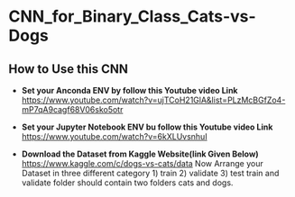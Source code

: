# CNN_for_Binary_Class_Cats-vs-Dogs
## How to Use this CNN 
- **Set your Anconda ENV by follow this Youtube video Link**
https://www.youtube.com/watch?v=ujTCoH21GlA&list=PLzMcBGfZo4-mP7qA9cagf68V06sko5otr

- **Set your Jupyter Notebook ENV bu follow this Youtube video Link**
https://www.youtube.com/watch?v=6kXLUvsnhuI

- **Download the Dataset from Kaggle Website(link Given Below)**
https://www.kaggle.com/c/dogs-vs-cats/data
 Now Arrange your Dataset in three different category 1) train 2) validate 3) test
 train and validate folder should contain two folders cats and dogs.
 
